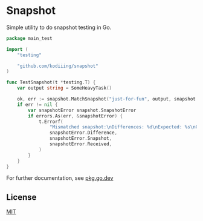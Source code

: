 # Snapshot

Simple utility to do snapshot testing in Go.

```go
package main_test

import (
    "testing"

    "github.com/kodiiing/snapshot"
)

func TestSnapshot(t *testing.T) {
    var output string = SomeHeavyTask()

    ok, err := snapshot.MatchSnapshot("just-for-fun", output, snapshot.Config{})
    if err != nil {
        var snapshotError snapshot.SnapshotError
        if errors.As(err, &snapshotError) {
            t.Errorf(
                "Mismatched snapshot:\nDifferences: %d\nExpected: %s\nGot: %s",
                snapshotError.Difference,
                snapshotError.Snapshot,
                snapshotError.Received,
            )
        }
    }
}
```

For further documentation, see [pkg.go.dev](https://pkg.go.dev/github.com/kodiiing/snapshot)

## License

[MIT](./LICENSE)